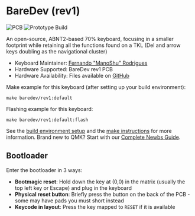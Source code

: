 # BareDev (rev1)

![PCB](https://i.imgur.com/byquO5u.png)
![Prototype Build](https://i.imgur.com/fkizunN.png)

An open-source, ABNT2-based 70% keyboard, focusing in a smaller footprint while retaining all the functions found on a TKL (Del and arrow keys doubling as the navigational cluster)

* Keyboard Maintainer: [Fernando "ManoShu" Rodrigues](https://github.com/ManoShu)
* Hardware Supported: BareDev rev1 PCB
* Hardware Availability: Files available on [GitHub](https://github.com/ManoShu/BareDev)

Make example for this keyboard (after setting up your build environment):

    make baredev/rev1:default

Flashing example for this keyboard:

    make baredev/rev1:default:flash

See the [build environment setup](https://docs.qmk.fm/#/getting_started_build_tools) and the [make instructions](https://docs.qmk.fm/#/getting_started_make_guide) for more information. Brand new to QMK? Start with our [Complete Newbs Guide](https://docs.qmk.fm/#/newbs).


## Bootloader

Enter the bootloader in 3 ways:

* **Bootmagic reset**: Hold down the key at (0,0) in the matrix (usually the top left key or Escape) and plug in the keyboard
* **Physical reset button**: Briefly press the button on the back of the PCB - some may have pads you must short instead
* **Keycode in layout**: Press the key mapped to `RESET` if it is available